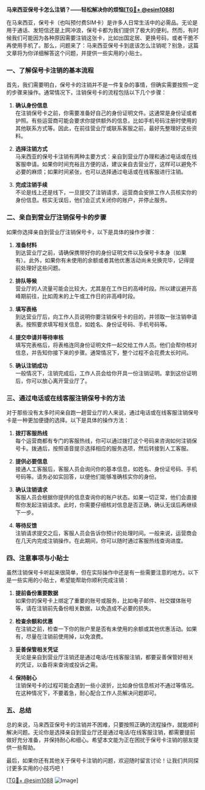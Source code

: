 **马来西亚保号卡怎么注销？——轻松解决你的烦恼[[TG💪+ @esim1088](https://t.me/s/esim1088)]**

在马来西亚，保号卡（也叫预付费SIM卡）是许多人日常生活中的必需品。无论是用于通话、发短信还是上网冲浪，保号卡都为我们提供了极大的便利。然而，有时候我们可能因为各种原因需要注销这张卡，比如出国定居、更换号码，或者干脆不再使用手机了。那么，问题来了：马来西亚保号卡到底该怎么注销呢？别急，这篇文章将为你详细解答这个问题，并提供一些实用的小贴士。

### 一、了解保号卡注销的基本流程

首先，我们需要明白，保号卡的注销并不是一件复杂的事情，但确实需要按照一定的步骤来操作。通常情况下，注销保号卡的流程包括以下几个步骤：

1. **确认身份信息**  
   在注销保号卡之前，你需要准备好自己的身份证明文件。这通常是身份证或者护照。有些运营商可能会要求你提供额外的信息，比如手机号码注册时使用的其他联系方式等。因此，在前往营业厅或联系客服之前，最好先整理好这些资料。

2. **选择注销方式**  
   马来西亚的保号卡注销有两种主要方式：亲自到营业厅办理和通过电话或在线客服申请。如果你时间充裕且方便的话，建议亲自去营业厅，这样可以避免不必要的麻烦；如果时间紧张，也可以选择通过电话或在线客服进行注销。

3. **完成注销手续**  
   不论是线上还是线下，一旦提交了注销请求，运营商会安排工作人员核实你的身份信息。核实无误后，他们会正式关闭你的账户，并停止服务。

### 二、亲自到营业厅注销保号卡的步骤

如果你选择亲自到营业厅注销保号卡，以下是具体的操作步骤：

1. **准备材料**  
   到达营业厅之前，请确保携带好你的身份证明文件以及保号卡本身（如果有）。此外，如果你有未使用的余额或者其他优惠活动尚未兑换完毕，记得提前处理好这些问题。

2. **排队等候**  
   营业厅的人流量可能会比较大，尤其是在工作日的高峰时段。所以建议避开高峰期前往，比如周末的上午或工作日的非高峰时段。

3. **填写表格**  
   到达营业厅后，向工作人员说明你要注销保号卡的目的，并领取一张注销申请表。按照要求填写相关信息，如姓名、身份证号码、手机号码等。

4. **提交申请并等待审核**  
   填写完表格后，将表格连同身份证明文件一起交给工作人员。他们会帮你核对信息，并告知你接下来的步骤。通常情况下，整个过程不会花费太长时间。

5. **确认注销成功**  
   一般情况下，注销完成后，工作人员会给你开具一份注销证明。拿到这份证明后，你可以放心离开营业厅了。

### 三、通过电话或在线客服注销保号卡的方法

对于那些没有太多时间亲自跑一趟营业厅的人来说，通过电话或在线客服注销保号卡是一种更加便捷的选择。以下是具体的操作方法：

1. **拨打客服热线**  
   每个运营商都有专门的客服热线，你可以通过拨打这个号码来咨询如何注销保号卡。拨通后，按照语音提示选择相应的服务选项，然后转接到人工客服。

2. **提供必要信息**  
   接通人工客服后，客服人员会询问你的基本信息，如姓名、身份证号码、手机号码等。请务必如实回答，以便他们能够准确核实你的身份。

3. **确认注销请求**  
   客服人员会根据你提供的信息查询你的账户状态。如果一切正常，他们会直接帮你发起注销请求。此时，你需要仔细核对信息是否正确，确认无误后再继续下一步。

4. **等待反馈**  
   注销请求提交之后，客服人员会告诉你预计的处理时间。一般来说，运营商会在几天内完成注销操作。在此期间，你可以随时通过客服热线查询进度。

### 四、注意事项与小贴士

虽然注销保号卡听起来很简单，但在实际操作中还是有一些需要注意的地方。以下是一些实用的小贴士，希望能帮助你顺利完成注销：

1. **提前备份重要数据**  
   如果你的保号卡上绑定了重要的账号或服务，比如电子邮件、社交媒体账号等，请在注销前先备份相关数据，以免造成不必要的损失。

2. **检查余额和优惠**  
   在注销之前，检查一下你的账户里是否有未使用的余额或其他优惠活动。如果有，尽量在注销前使用掉，以免浪费。

3. **妥善保管相关凭证**  
   无论是亲自到营业厅注销还是通过电话/在线客服注销，都要妥善保管好相关的凭证，以备将来查询或投诉之需。

4. **保持耐心**  
   注销保号卡的过程可能会遇到一些小波折，比如身份信息核对不通过等情况。在这种情况下，不要着急，耐心配合工作人员解决问题即可。

### 五、总结

总的来说，马来西亚保号卡的注销并不困难，只要按照正确的流程操作，就能顺利解决问题。无论你是选择亲自到营业厅还是通过电话/在线客服注销，都需要提前做好充分准备，并保持耐心和细心。希望本文能为正在困扰于保号卡注销的朋友提供一些帮助。

最后，如果你还有其他关于保号卡注销的问题，欢迎随时留言讨论！让我们共同探讨更多实用的小技巧吧！

[[TG💪+ @esim1088](https://t.me/s/esim1088) ![Image](https://i.postimg.cc/4NQfJmqS/Snipaste-2025-05-13-00-14-12.png)]